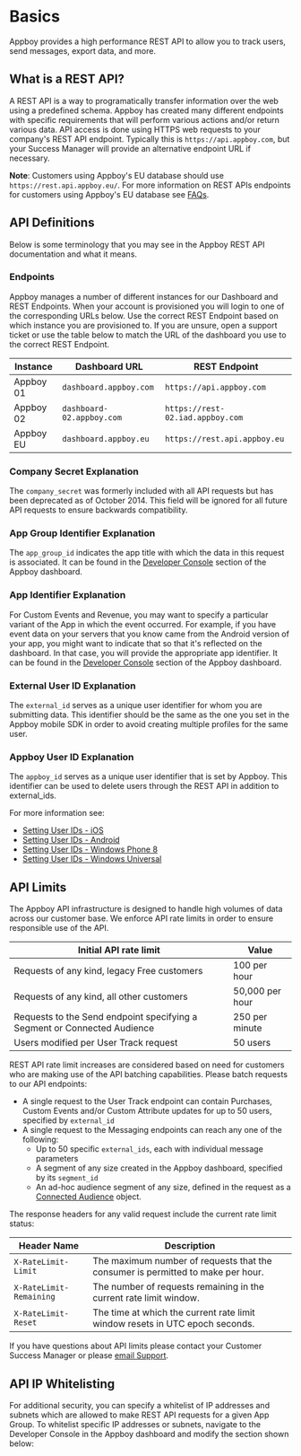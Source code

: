 # Basics

Appboy provides a high performance REST API to allow you to track users, send messages, export data, and more.

## What is a REST API?

A REST API is a way to programatically transfer information over the web using a predefined schema. Appboy has created many different endpoints with specific requirements that will perform various actions and/or return various data. API access is done using HTTPS web requests to your company's REST API endpoint. Typically this is `https://api.appboy.com`, but your Success Manager will provide an alternative endpoint URL if necessary.

**Note**: Customers using Appboy's EU database should use `https://rest.api.appboy.eu/`. For more information on REST APIs endpoints for customers using Appboy's EU database see [FAQs]().

## API Definitions

Below is some terminology that you may see in the Appboy REST API documentation and what it means.

### Endpoints

Appboy manages a number of different instances for our Dashboard and REST Endpoints. When your account is provisioned you will login to one of the corresponding URLs below. Use the correct REST Endpoint based on which instance you are provisioned to. If you are unsure, open a support ticket or use the table below to match the URL of the dashboard you use to the correct REST Endpoint.

Instance  | Dashboard URL             | REST Endpoint
----------|---------------------------|---------------------------------
Appboy 01 | `dashboard.appboy.com`    | `https://api.appboy.com`
Appboy 02 | `dashboard-02.appboy.com` | `https://rest-02.iad.appboy.com`
Appboy EU | `dashboard.appboy.eu`     | `https://rest.api.appboy.eu`

### Company Secret Explanation

The `company_secret` was formerly included with all API requests but has been deprecated as of October 2014. This field will be ignored for all future API requests to ensure backwards compatibility.

### App Group Identifier Explanation

The `app_group_id` indicates the app title with which the data in this request is associated. It can be found in the [Developer Console]() section of the Appboy dashboard.

###  App Identifier Explanation

For Custom Events and Revenue, you may want to specify a particular variant of the App in which the event occurred. For example, if you have event data on your servers that you know came from the Android version of your app, you might want to indicate that so that it's reflected on the dashboard. In that case, you will provide the appropriate app identifier. It can be found in the [Developer Console]() section of the Appboy dashboard.

###  External User ID Explanation

The `external_id` serves as a unique user identifier for whom you are submitting data. This identifier should be the same as the one you set in the Appboy mobile SDK in order to avoid creating multiple profiles for the same user.

###  Appboy User ID Explanation

The `appboy_id` serves as a unique user identifier that is set by Appboy. This identifier can be used to delete users through the REST API in addition to external_ids.

For more information see:

- [Setting User IDs - iOS](9)
- [Setting User IDs - Android](10)
- [Setting User IDs - Windows Phone 8](11)
- [Setting User IDs - Windows Universal](12)

##  API Limits

The Appboy API infrastructure is designed to handle high volumes of data across our customer base. We enforce API rate limits in order to ensure responsible use of the API.

Initial API rate limit | Value
--|--
Requests of any kind, legacy Free customers|100 per hour
Requests of any kind, all other customers|50,000 per hour
Requests to the Send endpoint specifying a Segment or Connected Audience|250 per minute
Users modified per User Track request|50 users

REST API rate limit increases are considered based on need for customers who are making use of the API batching capabilities. Please batch requests to our API endpoints:
- A single request to the User Track endpoint can contain Purchases, Custom Events and/or Custom Attribute updates for up to 50 users, specified by `external_id`
- A single request to the Messaging endpoints can reach any one of the following:
  - Up to 50 specific `external_ids`, each with individual message parameters
  - A segment of any size created in the Appboy dashboard, specified by its `segment_id`
  - An ad-hoc audience segment of any size, defined in the request as a [Connected Audience](7) object.

The response headers for any valid request include the current rate limit status:

Header Name             | Description
----------------------- | -----------------------
`X-RateLimit-Limit`     | The maximum number of requests that the consumer is permitted to make per hour.
`X-RateLimit-Remaining` | The number of requests remaining in the current rate limit window.
`X-RateLimit-Reset`     | The time at which the current rate limit window resets in UTC epoch seconds.

If you have questions about API limits please contact your Customer Success Manager or please [email Support](mailto:support@appboy.com).

##  API IP Whitelisting

For additional security, you can specify a whitelist of IP addresses and subnets which are allowed to make REST API requests for a given App Group. To whitelist specific IP addresses or subnets, navigate to the Developer Console in the Appboy dashboard and modify the section shown below:
